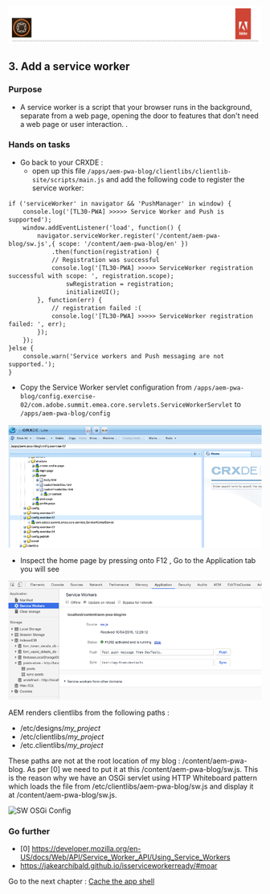![AEM Adobe](../chapters/images/logo/Lab-Header.png)  

## 3. Add a service worker

### Purpose

- A service worker is a script that your browser runs in the background, separate from a web page, opening the door to features 
that don't need a web page or user interaction. .

### Hands on tasks

- Go back to your CRXDE :
  - open up this file 
`/apps/aem-pwa-blog/clientlibs/clientlib-site/scripts/main.js` and add the following code to register the service worker:


```
if ('serviceWorker' in navigator && 'PushManager' in window) {
    console.log('[TL30-PWA] >>>>> Service Worker and Push is supported');
    window.addEventListener('load', function() {
        navigator.serviceWorker.register('/content/aem-pwa-blog/sw.js',{ scope: '/content/aem-pwa-blog/en' })
            .then(function(registration) {
            // Registration was successful
            console.log('[TL30-PWA] >>>>> ServiceWorker registration successful with scope: ', registration.scope);
                swRegistration = registration;
                initializeUI();
        }, function(err) {
            // registration failed :(
            console.log('[TL30-PWA] >>>>> ServiceWorker registration failed: ', err);
        });
    });
}else {
    console.warn('Service workers and Push messaging are not supported.');
}
```


 - Copy the Service Worker servlet configuration from `/apps/aem-pwa-blog/config.exercise-02/com.adobe.summit.emea.core.servlets.ServiceWorkerServlet` 
 to `/apps/aem-pwa-blog/config`
 
 ![SW OSGi Config](../chapters/images/sw/sw-osgiConfig.png) 
 
 - Inspect the home page by pressing onto F12 , Go to the Application tab you will see
 
 ![SW OSGi Config](../chapters/images/sw/sw-loaded.png) 
 

 AEM renders clientlibs from the following paths :
 
   - /etc/designs/_my_project_
   - /etc/clientlibs/_my_project_ 
   - /etc.clientlibs/_my_project_ 
   
 These paths are not at the root location of my blog : /content/aem-pwa-blog. As per [0] we need to put it at this /content/aem-pwa-blog/sw.js. 
 This is the reason why we have an OSGi servlet using HTTP Whiteboard pattern which loads the file from /etc/clientlibs/aem-pwa-blog/sw.js and display it at /content/aem-pwa-blog/sw.js.
 
![SW OSGi Config](../chapters/images/sw/sw-Comp.png)
 

### Go further

- [0] https://developer.mozilla.org/en-US/docs/Web/API/Service_Worker_API/Using_Service_Workers 
- https://jakearchibald.github.io/isserviceworkerready/#moar


Go to the next chapter : [Cache the app shell](chapter-4.md)